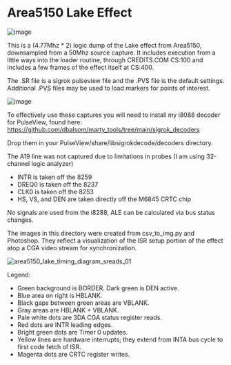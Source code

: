 # Area5150 Lake Effect

![image](https://github.com/dbalsom/marty_tools/assets/7229541/8b9b8dcd-55d1-4e5b-a185-db90c0b14888)

This is a (4.77Mhz * 2) logic dump of the Lake effect from Area5150, downsampled from a 50Mhz source capture.
It includes execution from a little ways into the loader routine, through CREDITS.COM CS:100 
and includes a few frames of the effect itself at CS:400.

The .SR file is a sigrok pulseview file and the .PVS file is the default settings. 
Additional .PVS files may be used to load markers for points of interest.

![image](https://github.com/dbalsom/marty_tools/assets/7229541/68fb27dd-b1fa-45a7-9e7f-7a3ba1158250)

To effectively use these captures you will need to install my i8088 decoder for PulseView, found 
here:  https://github.com/dbalsom/marty_tools/tree/main/sigrok_decoders

Drop them in your PulseView/share/libsigrokdecode/decoders directory.

The A19 line was not captured due to limitations in probes (I am using 32-channel logic analyzer)

 - INTR is taken off the 8259
 - DREQ0 is taken off the 8237
 - CLK0 is taken off the 8253
 - HS, VS, and DEN are taken directly off the M6845 CRTC chip

No signals are used from the i8288, ALE can be calculated via bus status changes.

The images in this directory were created from csv_to_img.py and Photoshop. They reflect a visualization of the ISR setup portion of the effect atop a CGA video stream for synchronization.

![area5150_lake_timing_diagram_sreads_01](https://github.com/dbalsom/marty_tools/assets/7229541/bcf3b412-3428-4b97-a012-e5967b002487)

Legend:
 - Green background is BORDER. Dark green is DEN active.
 - Blue area on right is HBLANK.
 - Black gaps between green areas are VBLANK.
 - Gray areas are HBLANK + VBLANK.
 - Pale white dots are 3DA CGA status register reads.
 - Red dots are INTR leading edges.
 - Bright green dots are Timer 0 updates.
 - Yellow lines are hardware interrupts; they extend from INTA bus cycle to first code fetch of ISR.
 - Magenta dots are CRTC register writes.

